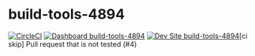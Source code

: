 # build-tools-4894

[![CircleCI](https://circleci.com/gh/pantheon-ci-bot/build-tools-4894.svg?style=shield)](https://circleci.com/gh/pantheon-ci-bot/build-tools-4894)
[![Dashboard build-tools-4894](https://img.shields.io/badge/dashboard-build_tools_4894-yellow.svg)](https://dashboard.pantheon.io/sites/8f07b9c9-8e5e-4d17-8652-20a873fc2997#dev/code)
[![Dev Site build-tools-4894](https://img.shields.io/badge/site-build_tools_4894-blue.svg)](http://dev-build-tools-4894.pantheonsite.io/)[ci skip] Pull request that is not tested (#4)
